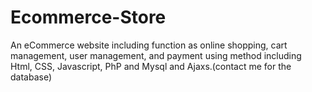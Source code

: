 # Ecommerce-Store
An eCommerce website including function as online shopping, cart management, user management, and payment using method including Html, CSS, Javascript, PhP and Mysql and Ajaxs.(contact me for the database)
